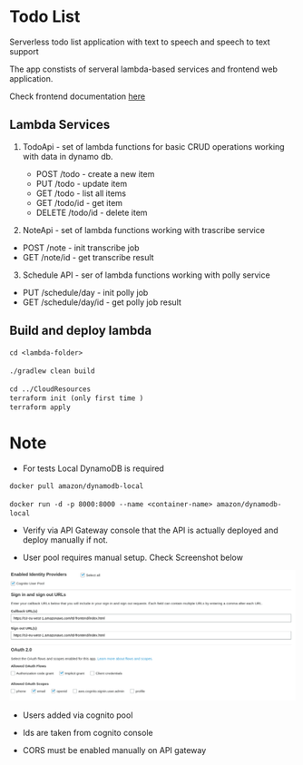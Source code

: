 # Todo List

Serverless todo list application with text to speech and speech to text support

The app constists of serveral lambda-based services and frontend web application.

Check frontend documentation [here](Frontend/README.md) 
## Lambda Services

1. TodoApi - set of lambda functions for basic CRUD operations working with data in dynamo db.
   - POST /todo - create a new item
   - PUT /todo - update item
   - GET /todo  - list all items
   - GET /todo/id - get item
   - DELETE /todo/id - delete item
   
2. NoteApi - set of lambda functions working with trascribe service
  - POST /note - init transcribe job
  - GET /note/id - get transcribe result

3. Schedule API - ser of lambda functions working with polly service
  - PUT /schedule/day - init polly job
  - GET /schedule/day/id - get polly job result

## Build and deploy lambda

```
cd <lambda-folder>

./gradlew clean build

cd ../CloudResources
terraform init (only first time )
terraform apply
```

# Note

- For tests Local DynamoDB is required

```
docker pull amazon/dynamodb-local

docker run -d -p 8000:8000 --name <container-name> amazon/dynamodb-local
```

- Verify via API Gateway console that the API is actually deployed and deploy manually if not.

- User pool requires manual setup. Check Screenshot below

![Cognito](cognito.png)

- Users added via cognito pool

- Ids are taken from cognito console

- CORS must be enabled manually on API gateway
